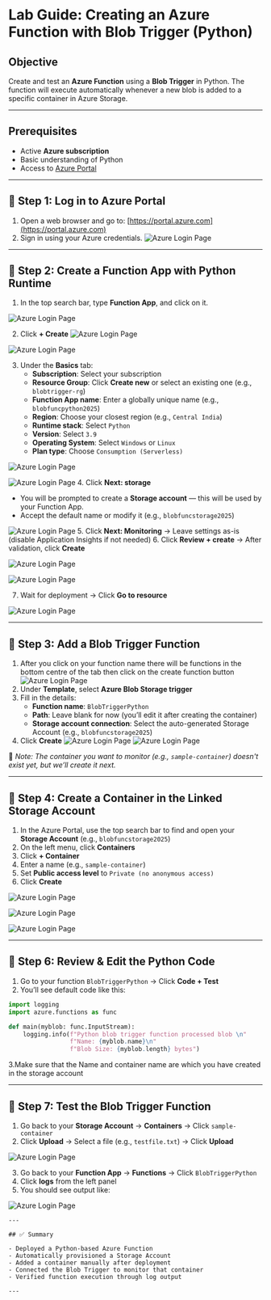 #  Lab Guide: Creating an Azure Function with Blob Trigger (Python)

##  Objective

Create and test an **Azure Function** using a **Blob Trigger** in Python. The function will execute automatically whenever a new blob is added to a specific container in Azure Storage.

---

##  Prerequisites

- Active **Azure subscription**
- Basic understanding of Python
- Access to [Azure Portal](https://portal.azure.com)

---

## 🔹 Step 1: Log in to Azure Portal

1. Open a web browser and go to: [https://portal.azure.com](https://portal.azure.com)
2. Sign in using your Azure credentials.
![Azure Login Page](images/loginpage1.jpg)

---

## 🔹 Step 2: Create a Function App with Python Runtime

1. In the top search bar, type **Function App**, and click on it.

![Azure Login Page](images/1fun.jpg)

2. Click **+ Create**
![Azure Login Page](images/2fun.jpg)

![Azure Login Page](images/fun3.jpg)

3. Under the **Basics** tab:
   - **Subscription**: Select your subscription
   - **Resource Group**: Click **Create new** or select an existing one (e.g., `blobtrigger-rg`)
   - **Function App name**: Enter a globally unique name (e.g., `blobfuncpython2025`)
   - **Region**: Choose your closest region (e.g., `Central India`)
   - **Runtime stack**: Select `Python`
   - **Version**: Select `3.9`
   - **Operating System**: Select `Windows` or `Linux`
   - **Plan type**: Choose `Consumption (Serverless)`
   
![Azure Login Page](images/4fun.jpg)

![Azure Login Page](images/5fun.jpg)
4. Click **Next: storage**
   - You will be prompted to create a **Storage account** — this will be used by your Function App.
   - Accept the default name or modify it (e.g., `blobfuncstorage2025`)
     
![Azure Login Page](images/fun6.jpg)
5. Click **Next: Monitoring** → Leave settings as-is (disable Application Insights if not needed)
6. Click **Review + create** → After validation, click **Create**

![Azure Login Page](images/fun7.jpg)

![Azure Login Page](images/fun8.jpg)

7. Wait for deployment → Click **Go to resource**

![Azure Login Page](images/fun9.jpg)

---

## 🔹 Step 3: Add a Blob Trigger Function

1. After you click on your function name there will be functions in the bottom centre of the tab
   then click on the create function button
   ![Azure Login Page](images/fun15.jpg)
2. Under **Template**, select **Azure Blob Storage trigger**  
3. Fill in the details:
   - **Function name**: `BlobTriggerPython`
   - **Path**: Leave blank for now (you’ll edit it after creating the container)
   - **Storage account connection**: Select the auto-generated Storage Account (e.g., `blobfuncstorage2025`)
8. Click **Create**
![Azure Login Page](images/fun16.jpg)
![Azure Login Page](images/fun17.jpg)

📌 *Note: The container you want to monitor (e.g., `sample-container`) doesn't exist yet, but we’ll create it next.*

---

## 🔹 Step 4: Create a Container in the Linked Storage Account

1. In the Azure Portal, use the top search bar to find and open your **Storage Account** (e.g., `blobfuncstorage2025`)
2. On the left menu, click **Containers**
3. Click **+ Container**
4. Enter a name (e.g., `sample-container`)
5. Set **Public access level** to `Private (no anonymous access)`
6. Click **Create**

![Azure Login Page](images/fun10sto.jpg)

![Azure Login Page](images/fun11s.jpg)

![Azure Login Page](images/fun12.jpg)

---


## 🔹 Step 6: Review & Edit the Python Code

1. Go to your function `BlobTriggerPython` → Click **Code + Test**
2. You’ll see default code like this:

```python
import logging
import azure.functions as func

def main(myblob: func.InputStream):
    logging.info(f"Python blob trigger function processed blob \n"
                 f"Name: {myblob.name}\n"
                 f"Blob Size: {myblob.length} bytes")

```
3.Make sure that the Name and container name are which you have created in the storage account

---

## 🔹 Step 7: Test the Blob Trigger Function

1. Go back to your **Storage Account** → **Containers** → Click `sample-container`
2. Click **Upload** → Select a file (e.g., `testfile.txt`) → Click **Upload**

![Azure Login Page](images/fun18.jpg)

3. Go back to your **Function App** → **Functions** → Click `BlobTriggerPython`
4. Click **logs** from the left panel
5. You should see output like:

![Azure Login Page](images/fun19.jpg)



```
---

## ✅ Summary

- Deployed a Python-based Azure Function
- Automatically provisioned a Storage Account
- Added a container manually after deployment
- Connected the Blob Trigger to monitor that container
- Verified function execution through log output

---
